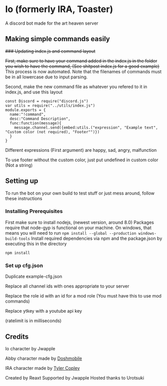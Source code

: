 # Io (formerly IRA, Toaster)
A discord bot made for the art heaven server
## Making simple commands easily

~~### Updating index.js and command layout~~

~~First, make sure to have your command added in the index.js in the folder you wish to have the command, (See shitpost index.js for a good example)~~  
This process is now automated. Note that the filenames of commands must be in all lowercase due to input parsing.

Second, make the new command file as whatever you refered to it in index.js, and use this layout
```
const Discord = require("discord.js")
var utils = require("../utils/index.js")
module.exports = {
  name:"!command",
  desc:"Command Description",
  func:function(message){
    message.channel.send({embed:utils.("expression", "Example text", "Custom color (not required), "Footer"")})
  }
}
```

Different expressions (First argument) are happy, sad, angry, malfunction

To use footer without the custom color, just put undefined in custom color (Not a string)
## Setting up
To run the bot on your own build to test stuff or just mess around, follow these instructions
### Installing Prerequisites
First make sure to install nodejs, (newest version, around 8.0)
Packages require that node-gyp is functional on your machine. On windows, that means you will need to run `npm install --global --production windows-build-tools`
Install required dependencies via npm and the package.json by executing this in the directory
```
npm install
```

### Set up cfg.json
Duplicate example-cfg.json

Replace all channel ids with ones appropriate to your server

Replace the role id with an id for a mod role (You must have this to use mod commands)

Replace ytkey with a youtube api key

(ratelimit is in milliseconds)



## Credits
Io character by Jwapple

Abby character made by [Doshmobile](http://doshmobile.tumblr.com/)

IRA character made by [Tyler Copley](https://twitter.com/divineluke)

Created by Reaxt
Supported by Jwapple
Hosted thanks to Urotsuki

